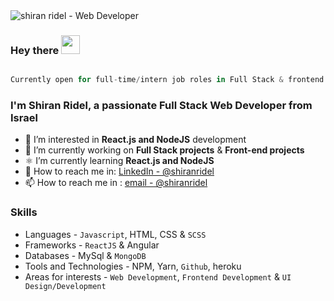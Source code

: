 <img src="https://raw.githubusercontent.com/halfrost/halfrost/master/icons/header_.png" alt="shiran ridel - Web Developer">

### Hey there <img src="https://raw.githubusercontent.com/aemmadi/aemmadi/master/wave.gif" width="30px">

```javascript

Currently open for full-time/intern job roles in Full Stack & frontend development
```

<h3>I'm Shiran Ridel, a passionate Full Stack Web Developer from Israel</h3>

- 👀 I’m interested in **React.js and NodeJS** development
- 🔭 I’m currently working on **Full Stack projects** & **Front-end projects**
- ⚛ I’m currently learning **React.js and NodeJS**
- 💼 How to reach me in: [LinkedIn - @shiranridel](https://www.linkedin.com/in/shiran-ridel-48b457169/)
- 📫 How to reach me in : [email - @shiranridel](mailto:shiranridel90@gmail.com)


### Skills

- Languages - `Javascript`, HTML, CSS & `SCSS`
- Frameworks - `ReactJS` & Angular 
- Databases - MySql & `MongoDB`
- Tools and Technologies - NPM, Yarn, `Github`, heroku
- Areas for interests - `Web Development`, `Frontend Development` & `UI Design/Development` 


